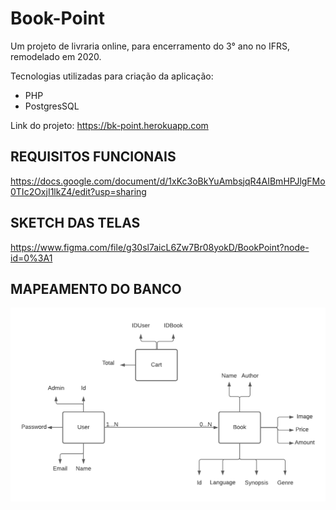 # Book-Point

Um projeto de livraria online, para encerramento do 3° ano no IFRS, remodelado em 2020.

Tecnologias utilizadas para criação da aplicação:

- PHP
- PostgresSQL

Link do projeto: https://bk-point.herokuapp.com


## REQUISITOS FUNCIONAIS

https://docs.google.com/document/d/1xKc3oBkYuAmbsjqR4AIBmHPJlgFMo0TIc2OxjI1lkZ4/edit?usp=sharing

## SKETCH DAS TELAS

https://www.figma.com/file/g30sl7aicL6Zw7Br08yokD/BookPoint?node-id=0%3A1


## MAPEAMENTO DO BANCO

![Screenshot](BookPoint.png)
